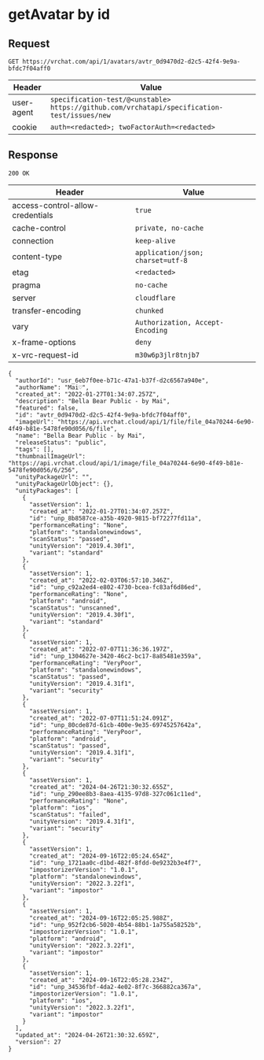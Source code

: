 # getAvatar by id

## Request
`GET https://vrchat.com/api/1/avatars/avtr_0d9470d2-d2c5-42f4-9e9a-bfdc7f04aff0`

| Header | Value |
| ------ | ----- |
| user-agent | `specification-test/@<unstable> https://github.com/vrchatapi/specification-test/issues/new` |
| cookie | `auth=<redacted>; twoFactorAuth=<redacted>` |


## Response
`200 OK`

| Header | Value |
| ------ | ----- |
| access-control-allow-credentials | `true` |
| cache-control | `private, no-cache` |
| connection | `keep-alive` |
| content-type | `application/json; charset=utf-8` |
| etag | `<redacted>` |
| pragma | `no-cache` |
| server | `cloudflare` |
| transfer-encoding | `chunked` |
| vary | `Authorization, Accept-Encoding` |
| x-frame-options | `deny` |
| x-vrc-request-id | `m30w6p3jlr8tnjb7` |

```jsonc
{
  "authorId": "usr_6eb7f0ee-b71c-47a1-b37f-d2c6567a940e",
  "authorName": "Mai♡",
  "created_at": "2022-01-27T01:34:07.257Z",
  "description": "Bella Bear Public - by Mai",
  "featured": false,
  "id": "avtr_0d9470d2-d2c5-42f4-9e9a-bfdc7f04aff0",
  "imageUrl": "https://api.vrchat.cloud/api/1/file/file_04a70244-6e90-4f49-b81e-5478fe90d056/6/file",
  "name": "Bella Bear Public - by Mai",
  "releaseStatus": "public",
  "tags": [],
  "thumbnailImageUrl": "https://api.vrchat.cloud/api/1/image/file_04a70244-6e90-4f49-b81e-5478fe90d056/6/256",
  "unityPackageUrl": "",
  "unityPackageUrlObject": {},
  "unityPackages": [
    {
      "assetVersion": 1,
      "created_at": "2022-01-27T01:34:07.257Z",
      "id": "unp_8b8587ce-a35b-4920-9815-bf72277fd11a",
      "performanceRating": "None",
      "platform": "standalonewindows",
      "scanStatus": "passed",
      "unityVersion": "2019.4.30f1",
      "variant": "standard"
    },
    {
      "assetVersion": 1,
      "created_at": "2022-02-03T06:57:10.346Z",
      "id": "unp_c92a2ed4-e802-4730-bcea-fc83af6d86ed",
      "performanceRating": "None",
      "platform": "android",
      "scanStatus": "unscanned",
      "unityVersion": "2019.4.30f1",
      "variant": "standard"
    },
    {
      "assetVersion": 1,
      "created_at": "2022-07-07T11:36:36.197Z",
      "id": "unp_1304627e-3420-46c2-bc17-8a85481e359a",
      "performanceRating": "VeryPoor",
      "platform": "standalonewindows",
      "scanStatus": "passed",
      "unityVersion": "2019.4.31f1",
      "variant": "security"
    },
    {
      "assetVersion": 1,
      "created_at": "2022-07-07T11:51:24.091Z",
      "id": "unp_80cde87d-61cb-400e-9e35-69745257642a",
      "performanceRating": "VeryPoor",
      "platform": "android",
      "scanStatus": "passed",
      "unityVersion": "2019.4.31f1",
      "variant": "security"
    },
    {
      "assetVersion": 1,
      "created_at": "2024-04-26T21:30:32.655Z",
      "id": "unp_290ee8b3-8aea-4135-97d8-327c061c11ed",
      "performanceRating": "None",
      "platform": "ios",
      "scanStatus": "failed",
      "unityVersion": "2019.4.31f1",
      "variant": "security"
    },
    {
      "assetVersion": 1,
      "created_at": "2024-09-16T22:05:24.654Z",
      "id": "unp_1721aa0c-d1bd-482f-8fdd-0e9232b3e4f7",
      "impostorizerVersion": "1.0.1",
      "platform": "standalonewindows",
      "unityVersion": "2022.3.22f1",
      "variant": "impostor"
    },
    {
      "assetVersion": 1,
      "created_at": "2024-09-16T22:05:25.988Z",
      "id": "unp_952f2cb6-5020-4b54-88b1-1a755a58252b",
      "impostorizerVersion": "1.0.1",
      "platform": "android",
      "unityVersion": "2022.3.22f1",
      "variant": "impostor"
    },
    {
      "assetVersion": 1,
      "created_at": "2024-09-16T22:05:28.234Z",
      "id": "unp_34536fbf-4da2-4e02-8f7c-366882ca367a",
      "impostorizerVersion": "1.0.1",
      "platform": "ios",
      "unityVersion": "2022.3.22f1",
      "variant": "impostor"
    }
  ],
  "updated_at": "2024-04-26T21:30:32.659Z",
  "version": 27
}
```
